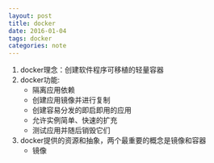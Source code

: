 ```yaml
---
layout: post
title: docker
date: 2016-01-04
tags: docker
categories: note
---
```

1. docker理念：创建软件程序可移植的轻量容器
2. docker功能:
    - 隔离应用依赖
    - 创建应用镜像并进行复制
    - 创建容易分发的即启即用的应用
    - 允许实例简单、快速的扩充
    - 测试应用并随后销毁它们
3. docker提供的资源和抽象，两个最重要的概念是镜像和容器
    - 镜像
